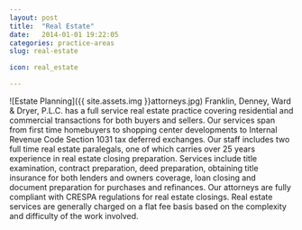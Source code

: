 ```yaml
---
layout: post
title:  "Real Estate"
date:   2014-01-01 19:22:05
categories: practice-areas
slug: real-estate

icon: real_estate

---
```


![Estate Planning]({{ site.assets.img }}attorneys.jpg)
Franklin, Denney, Ward & Dryer, P.L.C. has a full service real estate practice covering residential and commercial transactions for both buyers and sellers. Our services span from first time homebuyers to shopping center developments to Internal Revenue Code Section 1031 tax deferred exchanges. Our staff includes two full time real estate paralegals, one of which carries over 25 years experience in real estate closing preparation. Services include title examination, contract preparation, deed preparation, obtaining title insurance for both lenders and owners coverage, loan closing and document preparation for purchases and refinances. Our attorneys are fully compliant with CRESPA regulations for real estate closings. Real estate services are generally charged on a flat fee basis based on the complexity and difficulty of the work involved.